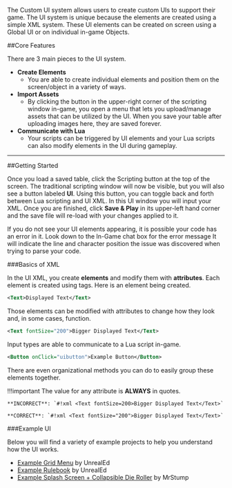 The Custom UI system allows users to create custom UIs to support their game. The UI system is unique because the elements are created using a simple XML system. These UI elements can be created on screen using a Global UI or on individual in-game Objects.

##Core Features

There are 3 main pieces to the UI system.

* **Create Elements**
    * You are able to create individual elements and position them on the screen/object in a variety of ways.
* **Import Assets**
    * By clicking the button in the upper-right corner of the scripting window in-game, you open a menu that lets you upload/manage assets that can be utilized by the UI. When you save your table after uploading images here, they are saved forever.
* **Communicate with Lua**
    * Your scripts can be triggered by UI elements and your Lua scripts can also modify elements in the UI during gameplay.

---


##Getting Started

Once you load a saved table, click the Scripting button at the top of the screen. The traditional scripting window will now be visible, but you will also see a button labeled **UI**. Using this button, you can toggle back and forth between Lua scripting and UI XML. In this UI window you will input your XML. Once you are finished, click **Save & Play** in its upper-left hand corner and the save file will re-load with your changes applied to it.

If you do not see your UI elements appearing, it is possible your code has an error in it. Look down to the In-Game chat box for the error message It will indicate the line and character position the issue was discovered when trying to parse your code.

###Basics of XML

In the UI XML, you create **elements** and modify them with **attributes**. Each element is created using tags. Here is an element being created.

```xml
<Text>Displayed Text</Text>
```

Those elements can be modified with attributes to change how they look and, in some cases, function.

```xml
<Text fontSize="200">Bigger Displayed Text</Text>
```

Input types are able to communicate to a Lua script in-game.

```xml
<Button onClick="uibutton">Example Button</Button>
```

There are even organizational methods you can do to easily group these elements together.

!!!important
    The value for any attribute is **ALWAYS** in quotes. 
    
    **INCORRECT**: `#!xml <Text fontSize=200>Bigger Displayed Text</Text>`
    
    **CORRECT**: `#!xml <Text fontSize="200">Bigger Displayed Text</Text>`


###Example UI

Below you will find a variety of example projects to help you understand how the UI works.

* [Example Grid Menu](https://steamcommunity.com/sharedfiles/filedetails/?id=1382344471) by UnrealEd
* [Example Rulebook](https://steamcommunity.com/sharedfiles/filedetails/?id=1384145407) by UnrealEd
* [Example Splash Screen + Collapsible Die Roller](https://steamcommunity.com/sharedfiles/filedetails/?id=1393821479) by MrStump

